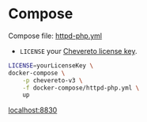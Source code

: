 # Compose

Compose file: [httpd-php.yml](docker-compose/httpd-php.yml)

* `LICENSE` your [Chevereto license key](https://chevereto.com/pricing).

```sh
LICENSE=yourLicenseKey \
docker-compose \
    -p chevereto-v3 \
    -f docker-compose/httpd-php.yml \
    up
```

[localhost:8830](http://localhost:8830)
